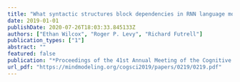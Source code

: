 ```yaml
---
title: "What syntactic structures block dependencies in RNN language models?"
date: 2019-01-01
publishDate: 2020-07-26T18:03:33.845133Z
authors: ["Ethan Wilcox", "Roger P. Levy", "Richard Futrell"]
publication_types: ["1"]
abstract: ""
featured: false
publication: "*Proceedings of the 41st Annual Meeting of the Cognitive Science Society (CogSci)*"
url_pdf: "https://mindmodeling.org/cogsci2019/papers/0219/0219.pdf"
---
```


